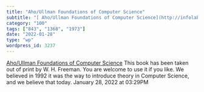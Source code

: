 ```yaml
---
title: "Aho/Ullman Foundations of Computer Science"
subtitle: "[ Aho/Ullman Foundations of Computer Science](http://infolab.stanford.edu/~ullman/focs.html)"
category: "100"
tags: ["843", "1368", "1973"]
date: "2022-01-28"
type: "wp"
wordpress_id: 3237
---
```

[ Aho/Ullman Foundations of Computer Science](http://infolab.stanford.edu/~ullman/focs.html)
 This book has been taken out of print by W. H. Freeman. You are welcome to use it if you like. We believed in 1992 it was the way to introduce theory in Computer Science, and we believe that today.
January 28, 2022 at 03:29PM